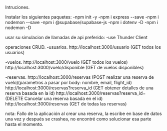 Intruciones.

Instalar los siguientes paquetes:
  -npm init -y
  -npm i express --save
  -npm i nodemon --save
  -npm i @supabase/supabase-js 
  -npm i dotenv -D
  -npm i nodemon -D
  
usar su simulacion de llamadas de api preferido:
  -use Thunder Client

operaciones CRUD.
  -usuarios.
    http://localhost:3000/usuario (GET todos los usuarios)

  -vuelos.
    http://localhost:3000/vuelo (GET todos los vuelos)
    http://localhost:3000/vuelo/disponible (GET de vuelos disponibles)

  -reservas.
    http://localhost:3000/reservas (POST realizar una reserva de vuelo)(parametros a pasar por body: nombre, email, flight_id)
    http://localhost:3000/reservas?reserva_id (GET obtener detalles de una reserva basada en la id)
    http://localhost:3000/reservas?reserva_id= (DELETE Cancelar una reserva basada en el id)
    http://localhost:3000/reservas (GET de todas las reservas)

  nota: Fallo de la aplicación al crear una reserva, la escribe en base de datos una vez y después se crashea,
          no encontré como solucionar esa parte hasta el momento.
